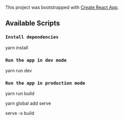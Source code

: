 This project was bootstrapped with [Create React App](https://github.com/facebook/create-react-app).

## Available Scripts

### `Install dependencies`

yarn install

### `Run the app in dev mode`

yarn run dev

### `Run the app in production mode`

yarn run build


yarn global add serve


serve -s build
